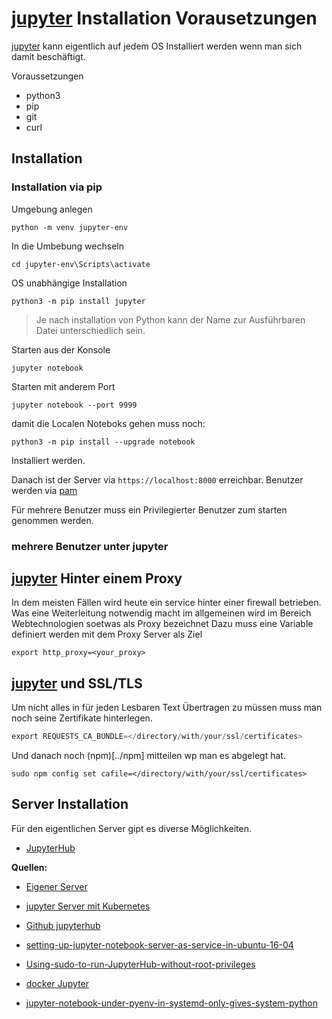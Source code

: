 # [jupyter](https://jupyter.org/) Installation Vorausetzungen

[jupyter](https://jupyter.org/) kann eigentlich auf jedem OS Installiert werden wenn man sich damit beschäftigt.

Voraussetzungen

- python3
- pip
- git
- curl

## Installation

### Installation via pip

Umgebung anlegen

`python -m venv jupyter-env`

In die Umbebung wechseln

`cd jupyter-env\Scripts\activate`

OS unabhängige Installation

`python3 -m pip install jupyter`

> Je nach installation von Python kann der Name zur Ausführbaren Datei unterschiedlich sein.

Starten aus der Konsole

`jupyter notebook`

Starten mit anderem Port

`jupyter notebook --port 9999`





damit die Localen Noteboks gehen muss noch:

`python3 -m pip install --upgrade notebook`

Installiert werden.

Danach ist der Server via `https://localhost:8000` erreichbar. Benutzer werden via [pam](../pam)

Für mehrere Benutzer muss ein Privilegierter Benutzer zum starten genommen werden.

### mehrere Benutzer unter jupyter

## [jupyter](https://jupyter.org/) Hinter einem Proxy

In dem meisten Fällen wird heute ein service hinter einer firewall betrieben.
Was eine Weiterleitung notwendig macht im allgemeinen wird im Bereich Webtechnologien soetwas als Proxy bezeichnet
Dazu muss eine Variable definiert werden mit dem Proxy Server als Ziel

`export http_proxy=<your_proxy>`

## [jupyter](https://jupyter.org/) und SSL/TLS

Um nicht alles in für jeden Lesbaren Text Übertragen zu müssen muss man noch seine Zertifikate hinterlegen.

```s
export REQUESTS_CA_BUNDLE=</directory/with/your/ssl/certificates>
```

Und danach noch (npm)[../npm] mitteilen wp man es abgelegt hat.

`sudo npm config set cafile=</directory/with/your/ssl/certificates>`

## Server Installation

Für den eigentlichen Server gipt es diverse Möglichkeiten.

* [JupyterHub](../jupyterhub)

**Quellen:**

* [Eigener Server](https://tljh.jupyter.org/en/latest/#the-littlest-jupyterhub)

* [jupyter Server mit Kubernetes](https://z2jh.jupyter.org/en/stable/)

* [Github jupyterhub](https://github.com/jupyterhub/jupyterhub)

* [setting-up-jupyter-notebook-server-as-service-in-ubuntu-16-04](https://aichamp.wordpress.com/2017/06/13/setting-up-jupyter-notebook-server-as-service-in-ubuntu-16-04/)

* [Using-sudo-to-run-JupyterHub-without-root-privileges](https://github.com/jupyterhub/jupyterhub/wiki/Using-sudo-to-run-JupyterHub-without-root-privileges)

* [docker Jupyter](https://hub.docker.com/r/jupyterhub/jupyterhub/)

* [jupyter-notebook-under-pyenv-in-systemd-only-gives-system-python](https://stackoverflow.com/questions/50242491/jupyter-notebook-under-pyenv-in-systemd-only-gives-system-python)
